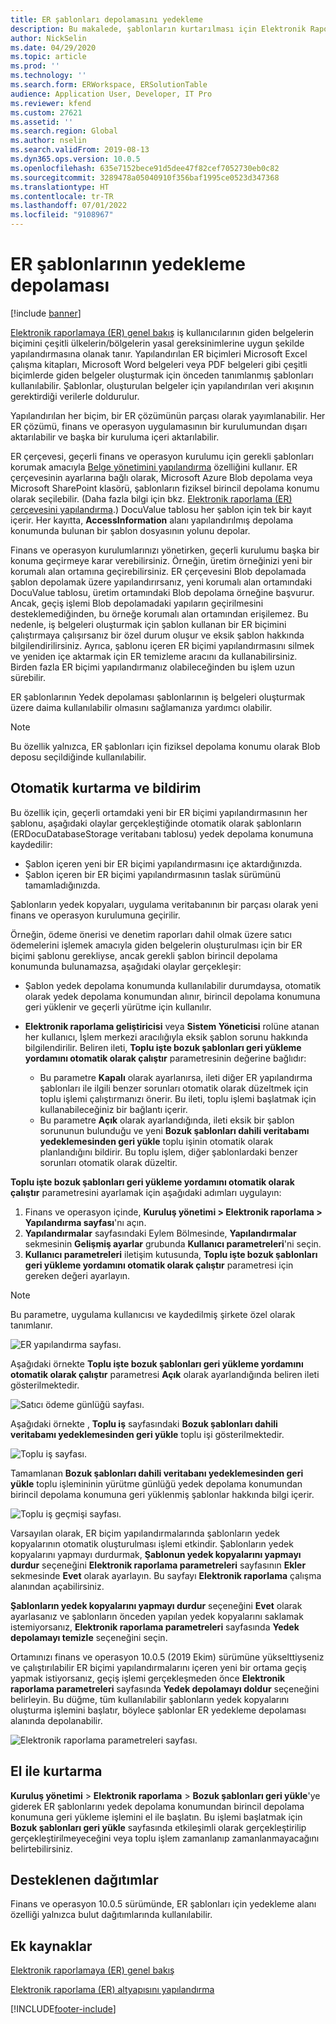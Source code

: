 ```yaml
---
title: ER şablonları depolamasını yedekleme
description: Bu makalede, şablonların kurtarılması için Elektronik Raporlama (ER) yedekleme depolamasının nasıl kullanılacağı açıklanmaktadır.
author: NickSelin
ms.date: 04/29/2020
ms.topic: article
ms.prod: ''
ms.technology: ''
ms.search.form: ERWorkspace, ERSolutionTable
audience: Application User, Developer, IT Pro
ms.reviewer: kfend
ms.custom: 27621
ms.assetid: ''
ms.search.region: Global
ms.author: nselin
ms.search.validFrom: 2019-08-13
ms.dyn365.ops.version: 10.0.5
ms.openlocfilehash: 635e7152bece91d5dee47f82cef7052730eb0c82
ms.sourcegitcommit: 3289478a05040910f356baf1995ce0523d347368
ms.translationtype: HT
ms.contentlocale: tr-TR
ms.lasthandoff: 07/01/2022
ms.locfileid: "9108967"
---
```

# <a name="backup-storage-of-er-templates"></a>ER şablonlarının yedekleme depolaması

[!include [banner](../includes/banner.md)]

[Elektronik raporlamaya (ER) genel bakış](general-electronic-reporting.md) iş kullanıcılarının giden belgelerin biçimini çeşitli ülkelerin/bölgelerin yasal gereksinimlerine uygun şekilde yapılandırmasına olanak tanır. Yapılandırılan ER biçimleri Microsoft Excel çalışma kitapları, Microsoft Word belgeleri veya PDF belgeleri gibi çeşitli biçimlerde giden belgeler oluşturmak için önceden tanımlanmış şablonları kullanılabilir. Şablonlar, oluşturulan belgeler için yapılandırılan veri akışının gerektirdiği verilerle doldurulur.

Yapılandırılan her biçim, bir ER çözümünün parçası olarak yayımlanabilir. Her ER çözümü, finans ve operasyon uygulamasının bir kurulumundan dışarı aktarılabilir ve başka bir kuruluma içeri aktarılabilir.

ER çerçevesi, geçerli finans ve operasyon kurulumu için gerekli şablonları korumak amacıyla [Belge yönetimini yapılandırma](../../fin-ops/organization-administration/configure-document-management.md) özelliğini kullanır. ER çerçevesinin ayarlarına bağlı olarak, Microsoft Azure Blob depolama veya Microsoft SharePoint klasörü, şablonların fiziksel birincil depolama konumu olarak seçilebilir. (Daha fazla bilgi için bkz. [Elektronik raporlama (ER) çerçevesini yapılandırma](electronic-reporting-er-configure-parameters.md).) DocuValue tablosu her şablon için tek bir kayıt içerir. Her kayıtta, **AccessInformation** alanı yapılandırılmış depolama konumunda bulunan bir şablon dosyasının yolunu depolar.

Finans ve operasyon kurulumlarınızı yönetirken, geçerli kurulumu başka bir konuma geçirmeye karar verebilirsiniz. Örneğin, üretim örneğinizi yeni bir korumalı alan ortamına geçirebilirsiniz. ER çerçevesini Blob depolamada şablon depolamak üzere yapılandırırsanız, yeni korumalı alan ortamındaki DocuValue tablosu, üretim ortamındaki Blob depolama örneğine başvurur. Ancak, geçiş işlemi Blob depolamadaki yapıların geçirilmesini desteklemediğinden, bu örneğe korumalı alan ortamından erişilemez. Bu nedenle, iş belgeleri oluşturmak için şablon kullanan bir ER biçimini çalıştırmaya çalışırsanız bir özel durum oluşur ve eksik şablon hakkında bilgilendirilirsiniz. Ayrıca, şablonu içeren ER biçimi yapılandırmasını silmek ve yeniden içe aktarmak için ER temizleme aracını da kullanabilirsiniz. Birden fazla ER biçimi yapılandırmanız olabileceğinden bu işlem uzun sürebilir.

ER şablonlarının Yedek depolaması şablonlarının iş belgeleri oluşturmak üzere daima kullanılabilir olmasını sağlamanıza yardımcı olabilir.

> [!NOTE]
> Bu özellik yalnızca, ER şablonları için fiziksel depolama konumu olarak Blob deposu seçildiğinde kullanılabilir.

## <a name="automated-recovery-and-notification"></a>Otomatik kurtarma ve bildirim

Bu özellik için, geçerli ortamdaki yeni bir ER biçimi yapılandırmasının her şablonu, aşağıdaki olaylar gerçekleştiğinde otomatik olarak şablonların (ERDocuDatabaseStorage veritabanı tablosu) yedek depolama konumuna kaydedilir:

- Şablon içeren yeni bir ER biçimi yapılandırmasını içe aktardığınızda.
- Şablon içeren bir ER biçimi yapılandırmasının taslak sürümünü tamamladığınızda.

Şablonların yedek kopyaları, uygulama veritabanının bir parçası olarak yeni finans ve operasyon kurulumuna geçirilir.

Örneğin, ödeme önerisi ve denetim raporları dahil olmak üzere satıcı ödemelerini işlemek amacıyla giden belgelerin oluşturulması için bir ER biçimi şablonu gerekliyse, ancak gerekli şablon birincil depolama konumunda bulunamazsa, aşağıdaki olaylar gerçekleşir:

- Şablon yedek depolama konumunda kullanılabilir durumdaysa, otomatik olarak yedek depolama konumundan alınır, birincil depolama konumuna geri yüklenir ve geçerli yürütme için kullanılır.
- **Elektronik raporlama geliştiricisi** veya **Sistem Yöneticisi** rolüne atanan her kullanıcı, İşlem merkezi aracılığıyla eksik şablon sorunu hakkında bilgilendirilir. Beliren ileti, **Toplu işte bozuk şablonları geri yükleme yordamını otomatik olarak çalıştır** parametresinin değerine bağlıdır:

    - Bu parametre **Kapalı** olarak ayarlanırsa, ileti diğer ER yapılandırma şablonları ile ilgili benzer sorunları otomatik olarak düzeltmek için toplu işlemi çalıştırmanızı önerir. Bu ileti, toplu işlemi başlatmak için kullanabileceğiniz bir bağlantı içerir.
    - Bu parametre **Açık** olarak ayarlandığında, ileti eksik bir şablon sorununun bulunduğu ve yeni **Bozuk şablonları dahili veritabamı yedeklemesinden geri yükle** toplu işinin otomatik olarak planlandığını bildirir. Bu toplu işlem, diğer şablonlardaki benzer sorunları otomatik olarak düzeltir.

**Toplu işte bozuk şablonları geri yükleme yordamını otomatik olarak çalıştır** parametresini ayarlamak için aşağıdaki adımları uygulayın:

1. Finans ve operasyon içinde, **Kuruluş yönetimi \> Elektronik raporlama \> Yapılandırma sayfası**'nı açın.
2. **Yapılandırmalar** sayfasındaki Eylem Bölmesinde, **Yapılandırmalar** sekmesinin **Gelişmiş ayarlar** grubunda **Kullanıcı parametreleri**'ni seçin.
3. **Kullanıcı parametreleri** iletişim kutusunda, **Toplu işte bozuk şablonları geri yükleme yordamını otomatik olarak çalıştır** parametresi için gereken değeri ayarlayın.

> [!NOTE]
> Bu parametre, uygulama kullanıcısı ve kaydedilmiş şirkete özel olarak tanımlanır.

![ER yapılandırma sayfası.](./media/GER-BackupTemplates-1.png)

Aşağıdaki örnekte **Toplu işte bozuk şablonları geri yükleme yordamını otomatik olarak çalıştır** parametresi **Açık** olarak ayarlandığında beliren ileti gösterilmektedir.

![Satıcı ödeme günlüğü sayfası.](./media/GER-BackupTemplates-2.png)

Aşağıdaki örnekte , **Toplu iş** sayfasındaki **Bozuk şablonları dahili veritabamı yedeklemesinden geri yükle** toplu işi gösterilmektedir.

![Toplu iş sayfası.](./media/GER-BackupTemplates-3.png)

Tamamlanan **Bozuk şablonları dahili veritabanı yedeklemesinden geri yükle** toplu işlemininin yürütme günlüğü yedek depolama konumundan birincil depolama konumuna geri yüklenmiş şablonlar hakkında bilgi içerir.

![Toplu iş geçmişi sayfası.](./media/GER-BackupTemplates-4.png)

Varsayılan olarak, ER biçim yapılandırmalarında şablonların yedek kopyalarının otomatik oluşturulması işlemi etkindir. Şablonların yedek kopyalarını yapmayı durdurmak, **Şablonun yedek kopyalarını yapmayı durdur** seçeneğini **Elektronik raporlama parametreleri** sayfasının **Ekler** sekmesinde **Evet** olarak ayarlayın. Bu sayfayı **Elektronik raporlama** çalışma alanından açabilirsiniz.

**Şablonların yedek kopyalarını yapmayı durdur** seçeneğini **Evet** olarak ayarlasanız ve şablonların önceden yapılan yedek kopyalarını saklamak istemiyorsanız, **Elektronik raporlama parametreleri** sayfasında **Yedek depolamayı temizle** seçeneğini seçin.

Ortamınızı finans ve operasyon 10.0.5 (2019 Ekim) sürümüne yükselttiyseniz ve çalıştırılabilir ER biçimi yapılandırmalarını içeren yeni bir ortama geçiş yapmak istiyorsanız, geçiş işlemi gerçekleşmeden önce **Elektronik raporlama parametreleri** sayfasında **Yedek depolamayı doldur** seçeneğini belirleyin. Bu düğme, tüm kullanılabilir şablonların yedek kopyalarını oluşturma işlemini başlatır, böylece şablonlar ER yedekleme depolaması alanında depolanabilir.

![Elektronik raporlama parametreleri sayfası.](./media/GER-BackupTemplates-5.png)

## <a name="manual-recovery"></a>El ile kurtarma

**Kuruluş yönetimi** \> **Elektronik raporlama** \> **Bozuk şablonları geri yükle**'ye giderek ER şablonlarını yedek depolama konumundan birincil depolama konumuna geri yükleme işlemini el ile başlatın. Bu işlemi başlatmak için **Bozuk şablonları geri yükle** sayfasında etkileşimli olarak gerçekleştirilip gerçekleştirilmeyeceğini veya toplu işlem zamanlanıp zamanlanmayacağını belirtebilirsiniz.

## <a name="supported-deployments"></a>Desteklenen dağıtımlar

Finans ve operasyon 10.0.5 sürümünde, ER şablonları için yedekleme alanı özelliği yalnızca bulut dağıtımlarında kullanılabilir.

## <a name="additional-resources"></a>Ek kaynaklar

[Elektronik raporlamaya (ER) genel bakış](general-electronic-reporting.md)

[Elektronik raporlama (ER) altyapısını yapılandırma](electronic-reporting-er-configure-parameters.md)


[!INCLUDE[footer-include](../../../includes/footer-banner.md)]
